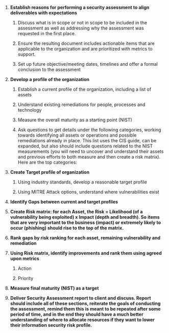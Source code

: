 1. **Establish reasons for performing a security assessment to align deliverables with expectations**

   1.  Discuss what is in scope or not in scope to be included in the assessment as well as addressing why the assessment was requested in the first place.  

   2.  Ensure the resulting document includes actionable items that are applicable to the organization and are prioritized with metrics to support.

   3.  Set up future objective/meeting dates, timelines and offer a formal conclusion to the assessment

2. **Develop a profile of the organization**

   1.  Establish a current profile of the organization, including a list of assets

   2.  Understand existing remediations for people, processes and technology

   3. Measure the overall maturity as a starting point (NIST)
           
   4. Ask questions to get details under the following categories, working towards identifying all assets or operations and possible remediations already in place.  This list uses the CIS guide, can be expanded, but also should include questions related to the NIST measurements (you will need to uncover and understand their assets and previous efforts to both measure and then create a risk matrix).  Here are the top categories:


3. **Create Target profile of organization**

   1.  Using industry standards, develop a reasonable target profile

   2.  Using MITRE Attack options, understand where vulnerabilities exist

4. **Identify Gaps between current and target profiles**

5. **Create Risk matrix:  for each Asset, the Risk \= Likelihood (of a vulnerability being exploited) x Impact (depth and breadth).  So items that are very important to the business (impact) or extremely likely to occur (phishing) should rise to the top of the matrix.**

6. **Rank gaps by risk ranking for each asset, remaining vulnerability and remediation**

7. **Using Risk matrix, identify improvements and rank them using agreed upon metrics**

   1.  Action

   2. Priority

8. **Measure final maturity (NIST) as a target**

9. **Deliver Security Assessment report to client and discuss.  Report should include all of these sections, reiterate the goals of conducting the assessment, remind them this is meant to be repeated after some period of time, and in the end they should have a much better understanding of where to allocate resources if they want to lower their information security risk profile.** 